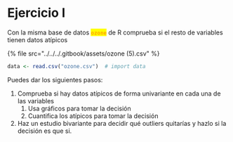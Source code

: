# Ejercicio I

Con la misma base de datos <mark style="color:orange;">**`ozone`**</mark> de R  comprueba si el resto de variables tienen datos atípicos

{% file src="../../../.gitbook/assets/ozone (5).csv" %}

```r
data <- read.csv("ozone.csv")  # import data
```

Puedes dar los siguientes pasos:

1. Comprueba si hay datos atípicos de forma univariante en cada una de las variables
   1. Usa gráficos para tomar la decisión
   2. Cuantifica los atípicos para tomar la decisión
2. Haz un estudio bivariante para decidir qué outliers quitarías y hazlo si la decisión es que si.